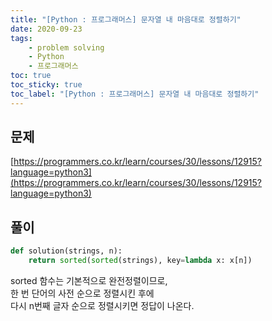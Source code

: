 ```yaml
---
title: "[Python : 프로그래머스] 문자열 내 마음대로 정렬하기"
date: 2020-09-23
tags:
    - problem solving
    - Python
    - 프로그래머스
toc: true
toc_sticky: true
toc_label: "[Python : 프로그래머스] 문자열 내 마음대로 정렬하기"
---
```

## 문제
[https://programmers.co.kr/learn/courses/30/lessons/12915?language=python3](https://programmers.co.kr/learn/courses/30/lessons/12915?language=python3)
## 풀이
```python
def solution(strings, n):
    return sorted(sorted(strings), key=lambda x: x[n])
```
sorted 함수는 기본적으로 완전정렬이므로,  
한 번 단어의 사전 순으로 정렬시킨 후에  
다시 n번째 글자 순으로 정렬시키면 정답이 나온다.
